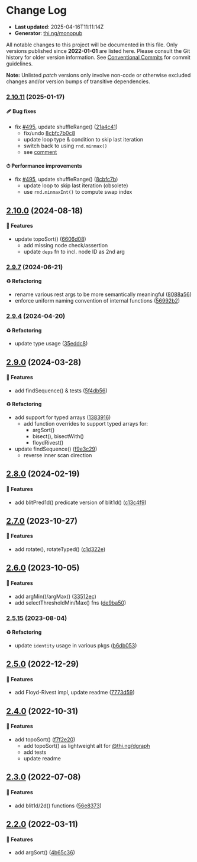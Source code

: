 # Change Log

- **Last updated**: 2025-04-16T11:11:14Z
- **Generator**: [thi.ng/monopub](https://thi.ng/monopub)

All notable changes to this project will be documented in this file.
Only versions published since **2022-01-01** are listed here.
Please consult the Git history for older version information.
See [Conventional Commits](https://conventionalcommits.org/) for commit guidelines.

**Note:** Unlisted _patch_ versions only involve non-code or otherwise excluded changes
and/or version bumps of transitive dependencies.

### [2.10.11](https://github.com/thi-ng/umbrella/tree/@thi.ng/arrays@2.10.11) (2025-01-17)

#### 🩹 Bug fixes

- fix [#495](https://github.com/thi-ng/umbrella/issues/495), update shuffleRange() ([21a4c41](https://github.com/thi-ng/umbrella/commit/21a4c41))
  - fix/undo [8cbfc7b0c8](https://github.com/thi-ng/umbrella/commit/8cbfc7b0c8)
  - update loop type & condition to skip last iteration
  - switch back to using `rnd.minmax()`
  - see [comment](https://github.com/thi-ng/umbrella/issues/495#issuecomment-2595138357)

#### ⏱ Performance improvements

- fix [#495](https://github.com/thi-ng/umbrella/issues/495), update shuffleRange() ([8cbfc7b](https://github.com/thi-ng/umbrella/commit/8cbfc7b))
  - update loop to skip last iteration (obsolete)
  - use `rnd.minmaxInt()` to compute swap index

## [2.10.0](https://github.com/thi-ng/umbrella/tree/@thi.ng/arrays@2.10.0) (2024-08-18)

#### 🚀 Features

- update topoSort() ([6606d08](https://github.com/thi-ng/umbrella/commit/6606d08))
  - add missing node check/assertion
  - update `deps` fn to incl. node ID as 2nd arg

### [2.9.7](https://github.com/thi-ng/umbrella/tree/@thi.ng/arrays@2.9.7) (2024-06-21)

#### ♻️ Refactoring

- rename various rest args to be more semantically meaningful ([8088a56](https://github.com/thi-ng/umbrella/commit/8088a56))
- enforce uniform naming convention of internal functions ([56992b2](https://github.com/thi-ng/umbrella/commit/56992b2))

### [2.9.4](https://github.com/thi-ng/umbrella/tree/@thi.ng/arrays@2.9.4) (2024-04-20)

#### ♻️ Refactoring

- update type usage ([35eddc8](https://github.com/thi-ng/umbrella/commit/35eddc8))

## [2.9.0](https://github.com/thi-ng/umbrella/tree/@thi.ng/arrays@2.9.0) (2024-03-28)

#### 🚀 Features

- add findSequence() & tests ([5f4db56](https://github.com/thi-ng/umbrella/commit/5f4db56))

#### ♻️ Refactoring

- add support for typed arrays ([1383916](https://github.com/thi-ng/umbrella/commit/1383916))
  - add function overrides to support typed arrays for:
    - argSort()
    - bisect(), bisectWith()
    - floydRivest()
- update findSequence() ([f9e3c29](https://github.com/thi-ng/umbrella/commit/f9e3c29))
  - reverse inner scan direction

## [2.8.0](https://github.com/thi-ng/umbrella/tree/@thi.ng/arrays@2.8.0) (2024-02-19)

#### 🚀 Features

- add blitPred1d() predicate version of blit1d() ([c13c4f9](https://github.com/thi-ng/umbrella/commit/c13c4f9))

## [2.7.0](https://github.com/thi-ng/umbrella/tree/@thi.ng/arrays@2.7.0) (2023-10-27)

#### 🚀 Features

- add rotate(), rotateTyped() ([c1d322e](https://github.com/thi-ng/umbrella/commit/c1d322e))

## [2.6.0](https://github.com/thi-ng/umbrella/tree/@thi.ng/arrays@2.6.0) (2023-10-05)

#### 🚀 Features

- add argMin()/argMax() ([33512ec](https://github.com/thi-ng/umbrella/commit/33512ec))
- add selectThresholdMin/Max() fns ([de9ba50](https://github.com/thi-ng/umbrella/commit/de9ba50))

### [2.5.15](https://github.com/thi-ng/umbrella/tree/@thi.ng/arrays@2.5.15) (2023-08-04)

#### ♻️ Refactoring

- update `identity` usage in various pkgs ([b6db053](https://github.com/thi-ng/umbrella/commit/b6db053))

## [2.5.0](https://github.com/thi-ng/umbrella/tree/@thi.ng/arrays@2.5.0) (2022-12-29)

#### 🚀 Features

- add Floyd-Rivest impl, update readme ([7773d59](https://github.com/thi-ng/umbrella/commit/7773d59))

## [2.4.0](https://github.com/thi-ng/umbrella/tree/@thi.ng/arrays@2.4.0) (2022-10-31)

#### 🚀 Features

- add topoSort() ([f7f2e20](https://github.com/thi-ng/umbrella/commit/f7f2e20))
  - add topoSort() as lightweight alt for [@thi.ng/dgraph](https://github.com/thi-ng/umbrella/tree/main/packages/dgraph)
  - add tests
  - update readme

## [2.3.0](https://github.com/thi-ng/umbrella/tree/@thi.ng/arrays@2.3.0) (2022-07-08)

#### 🚀 Features

- add blit1d/2d() functions ([56e8373](https://github.com/thi-ng/umbrella/commit/56e8373))

## [2.2.0](https://github.com/thi-ng/umbrella/tree/@thi.ng/arrays@2.2.0) (2022-03-11)

#### 🚀 Features

- add argSort() ([4b65c36](https://github.com/thi-ng/umbrella/commit/4b65c36))
